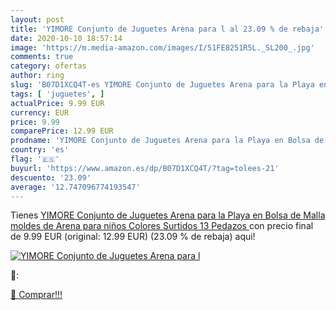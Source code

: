 ```yaml
---
layout: post
title: 'YIMORE Conjunto de Juguetes Arena para l al 23.09 % de rebaja'
date: 2020-10-10 18:57:14
image: 'https://m.media-amazon.com/images/I/51FE8251R5L._SL200_.jpg'
comments: true
category: ofertas
author: ring
slug: 'B07D1XCQ4T-es YIMORE Conjunto de Juguetes Arena para la Playa en Bolsa...'
tags: [ 'juguetes', ]
actualPrice: 9.99 EUR
currency: EUR
price: 9.99
comparePrice: 12.99 EUR
prodname: 'YIMORE Conjunto de Juguetes Arena para la Playa en Bolsa de Malla  moldes de Arena para niños  Colores Surtidos  13 Pedazos '
country: 'es'
flag: '🇪🇸'
buyurl: 'https://www.amazon.es/dp/B07D1XCQ4T/?tag=tolees-21'
descuento: '23.09'
average: '12.747096774193547'
---
```


Tienes [YIMORE Conjunto de Juguetes Arena para la Playa en Bolsa de Malla  moldes de Arena para niños  Colores Surtidos  13 Pedazos ](https://www.amazon.es/dp/B07D1XCQ4T/?tag=tolees-21) con precio final de  9.99 EUR (original: 12.99 EUR) (23.09 %  de rebaja) aqui!

[![YIMORE Conjunto de Juguetes Arena para l](https://m.media-amazon.com/images/I/51FE8251R5L._SL200_.jpg)](https://www.amazon.es/dp/B07D1XCQ4T/?tag=tolees-21)

🔎:


[🛒 Comprar!!!](https://www.amazon.es/dp/B07D1XCQ4T/?tag=tolees-21)
